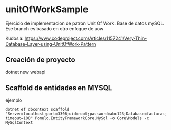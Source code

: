 # unitOfWorkSample

Ejercicio de implementacion de patron Unit Of Work.
Base de datos mySQL.
Ese branch es basado en otro enfoque de uow

Kudos a:
https://www.codeproject.com/Articles/1157241/Very-Thin-Database-Layer-using-UnitOfWork-Pattern

## Creación de proyecto

dotnet new webapi

## Scaffold de entidades en MYSQL

ejemplo
```
dotnet ef dbcontext scaffold "Server=localhost;port=3306;uid=root;password=abc123;Database=facturas;connect timeout=100" Pomelo.EntityFrameworkCore.MySql -o Core\Models -c MySqlContext
```
